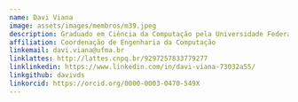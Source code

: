 ```yaml
---
name: Davi Viana
image: assets/images/membros/m39.jpeg
description: Graduado em Ciência da Computação pela Universidade Federal do Amazonas (UFAM), Mestre e Doutor em Informática pelo Programa de Pós-Graduação em Informática da Universidade Federal do Amazonas. Possui curso técnico em informática pela Fundação Nokia de Ensino. Atualmente é Professor Adjunto da Universidade Federal do Maranhão (UFMA). Além disso, é membro permanente do Programa de Pós-Graduação em Ciência da Computação (PPGCC) da UFMA e do Doutorado em Ciência da Computação Associação UFMA/UFPI (DCCMAPI). 
affiliation: Coordenação de Engenharia da Computação
linkemail: davi.viana@ufma.br
linklattes: http://lattes.cnpq.br/9297257833779277
linklinkedin: https://www.linkedin.com/in/davi-viana-73032a55/
linkgithub: davivds
linkorcid: https://orcid.org/0000-0003-0470-549X
---
```


